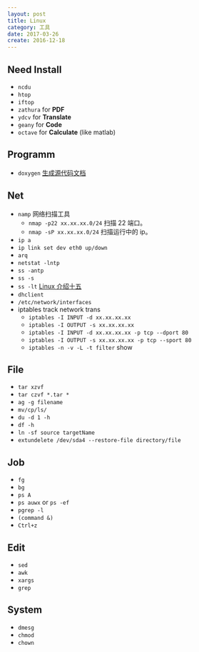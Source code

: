 ```yaml
---
layout: post
title: Linux
category: 工具
date: 2017-03-26
create: 2016-12-18
---
```


## Need Install
* `ncdu`
* `htop`
* `iftop`
* `zathura` for **PDF**
* `ydcv` for **Translate**
* `geany` for **Code**
* `octave` for **Calculate** (like matlab)

## Programm
* `doxygen` [生成源代码文档](https://www.ibm.com/developerworks/cn/aix/library/au-learningdoxygen/)

## Net

* `namp` 网络扫描工具
    * `nmap -p22 xx.xx.xx.0/24` 扫描 22 端口。
    * `nmap -sP xx.xx.xx.0/24` 扫描运行中的 ip。
* `ip a`
* `ip link set dev eth0 up/down`
* `arq`
* `netstat -lntp`
* `ss -antp`
* `ss -s`
* `ss -lt`
    [Linux 介绍十五](https://segmentfault.com/a/1190000007946958)
* `dhclient`
* `/etc/network/interfaces`
* iptables track network trans
    * `iptables -I INPUT -d xx.xx.xx.xx`
    * `iptables -I OUTPUT -s xx.xx.xx.xx`
    * `iptables -I INPUT -d xx.xx.xx.xx -p tcp --dport 80`
    * `iptables -I OUTPUT -s xx.xx.xx.xx -p tcp --sport 80`
    * `iptables -n -v -L -t filter` show

## File

* `tar xzvf`
* `tar czvf *.tar *`
* `ag -g filename`
* `mv/cp/ls/`
* `du -d 1 -h`
* `df -h`
* `ln -sf source targetName`
* `extundelete /dev/sda4 --restore-file directory/file`

## Job

* `fg`
* `bg`
* `ps A`
* `ps auwx` or `ps -ef`
* `pgrep -l`
* `(command &)`
* `Ctrl+z`

## Edit

* `sed`
* `awk`
* `xargs`
* `grep`

## System

* `dmesg`
* `chmod`
* `chown`

